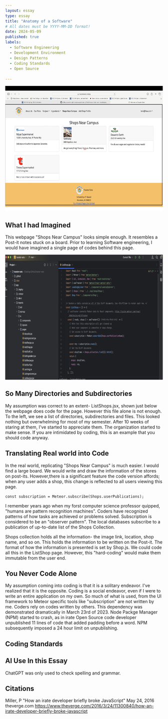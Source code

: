 ```yaml
---
layout: essay
type: essay
title: "Anatomy of a Software"
# All dates must be YYYY-MM-DD format!
date: 2024-05-09
published: true
labels:
  - Software Engineering  
  - Development Environment
  - Design Patterns
  - Coding Standards
  - Open Source 
    
---
```

<img width="700px" height ="400px" class="rounded float-start pe-4" src="./mywebsite.jpg">





## What I had Imagined 

This webpage "Shops Near Campus" looks simple enough. It resembles a Post-it notes stuck on a board. Prior to learning Software engineering, I would have imagined a single page of codes behind this page. 


<img width="700px" height ="400px" class="rounded float-start pe-4" src="./ListShops.jpg">


## So Many Directories and Subdirectories 

My assumption was correct to an extent- ListShops.jsx, shown just below the webpage does code for the page. However this file alone is not enough. To the left, we see a list of directories, subdirectories and files. This looked nothing but overwhelming for most of my semester. After 10 weeks of staring at them, I've started to appreciate them. The organization started to make sense. If you are intimidated by coding, this is an example that you should code anyway. 

## Translating Real world into Code 

In the real world, replicating "Shops Near Campus" is much easier. I would find a large board.  We would write and draw the information of the stores on post-its. However,there is a significant feature the code version affords; when any user adds a shop, this change is reflected to all users viewing this page. 
  ```
  const subscription = Meteor.subscribe(Shops.userPublications);
  ```
I remember years ago when my forst computer science professor quipped, "humans are pattern recognition machines". Coders have recognized patterns of how tasks are achieved or problems solved. Subscription is considered to be an "observer pattern". The local databases subscribe to a publication of up-to-date list of the Shops Collection. 

Shops collection holds all the information- the image link, location, shop name, and so on. This holds the information to be written on the Post-it. The format of how the information is presented is set by Shop.js.  We could code all this in the ListShop page. However, this "hard-coding" would make them immutable from the user end. 

## You Never Code Alone

My assumption coming into coding is that it is a solitary endeavor. I've realized that it is the opposite. Coding is a social endeavor, even if I were to write an entire application on my own. So much of what is used, from the UI framework to Meteor specific tools like "subscription" are not written by me. Coders rely on codes written by others. This dependency was demonstrated dramatically in March 23rd of 2023. Node Packge Manager (NPM) started to crash, as in irate Open Source code developer unpublished 11 lines of code that added padding before a word. NPM subsequently imposed a 24 hour limit on unpublishing. 

## Coding Standards



## AI Use In this Essay

ChatGPT was only used to check spelling and grammar. 

## Citations

Miller, P "How an irate developer briefly broke JavaScript" May 24, 2016 theverge.com
https://www.theverge.com/2016/3/24/11300840/how-an-irate-developer-briefly-broke-javascript

